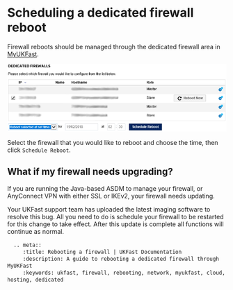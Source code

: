 # Scheduling a dedicated firewall reboot

Firewall reboots should be managed through the dedicated firewall area in [MyUKFast](https://my.ukfast.co.uk/server/dedicated-firewall.php).

![firewallrebootscreen](files/FirewallRebootscreen.png)

Select the firewall that you would like to reboot and choose the time, then click `Schedule Reboot`.


## What if my firewall needs upgrading?

If you are running the Java-based ASDM to manage your firewall, or AnyConnect VPN with either SSL or IKEv2, your firewall needs updating.

Your UKFast support team has uploaded the latest imaging software to resolve this bug. All you need to do is schedule your firewall to be restarted for this change to take effect.  After this update is complete all functions will continue as normal.


```eval_rst
  .. meta::
     :title: Rebooting a firewall | UKFast Documentation
     :description: A guide to rebooting a dedicated firewall through MyUKFast
     :keywords: ukfast, firewall, rebooting, network, myukfast, cloud, hosting, dedicated
```
